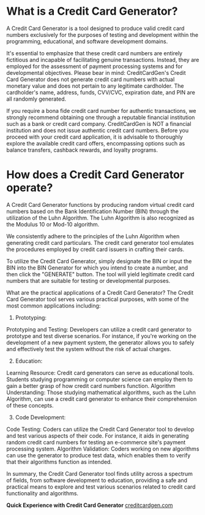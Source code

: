 # What is a Credit Card Generator?

A Credit Card Generator is a tool designed to produce valid credit card numbers exclusively for the purposes of testing and development within the programming, educational, and software development domains.

It's essential to emphasize that these credit card numbers are entirely fictitious and incapable of facilitating genuine transactions. Instead, they are employed for the assessment of payment processing systems and for developmental objectives. Please bear in mind: CreditCardGen's Credit Card Generator does not generate credit card numbers with actual monetary value and does not pertain to any legitimate cardholder. The cardholder's name, address, funds, CVV/CVC, expiration date, and PIN are all randomly generated.

If you require a bona fide credit card number for authentic transactions, we strongly recommend obtaining one through a reputable financial institution such as a bank or credit card company. CreditCardGen is NOT a financial institution and does not issue authentic credit card numbers. Before you proceed with your credit card application, it is advisable to thoroughly explore the available credit card offers, encompassing options such as balance transfers, cashback rewards, and loyalty programs.

# How does a Credit Card Generator operate?

A Credit Card Generator functions by producing random virtual credit card numbers based on the Bank Identification Number (BIN) through the utilization of the Luhn Algorithm. The Luhn Algorithm is also recognized as the Modulus 10 or Mod-10 algorithm.

We consistently adhere to the principles of the Luhn Algorithm when generating credit card particulars. The credit card generator tool emulates the procedures employed by credit card issuers in crafting their cards.

To utilize the Credit Card Generator, simply designate the BIN or input the BIN into the BIN Generator for which you intend to create a number, and then click the "GENERATE" button. The tool will yield legitimate credit card numbers that are suitable for testing or developmental purposes.

What are the practical applications of a Credit Card Generator? The Credit Card Generator tool serves various practical purposes, with some of the most common applications including:

1. Prototyping:

Prototyping and Testing: Developers can utilize a credit card generator to prototype and test diverse scenarios. For instance, if you're working on the development of a new payment system, the generator allows you to safely and effectively test the system without the risk of actual charges.

2. Education:

Learning Resource: Credit card generators can serve as educational tools. Students studying programming or computer science can employ them to gain a better grasp of how credit card numbers function. Algorithm Understanding: Those studying mathematical algorithms, such as the Luhn Algorithm, can use a credit card generator to enhance their comprehension of these concepts.

3. Code Development:

Code Testing: Coders can utilize the Credit Card Generator tool to develop and test various aspects of their code. For instance, it aids in generating random credit card numbers for testing an e-commerce site's payment processing system. Algorithm Validation: Coders working on new algorithms can use the generator to produce test data, which enables them to verify that their algorithms function as intended.

In summary, the Credit Card Generator tool finds utility across a spectrum of fields, from software development to education, providing a safe and practical means to explore and test various scenarios related to credit card functionality and algorithms.


**Quick Experience with Credit Card Generator**  [creditcardgen.com](https://creditcardgen.com/)

